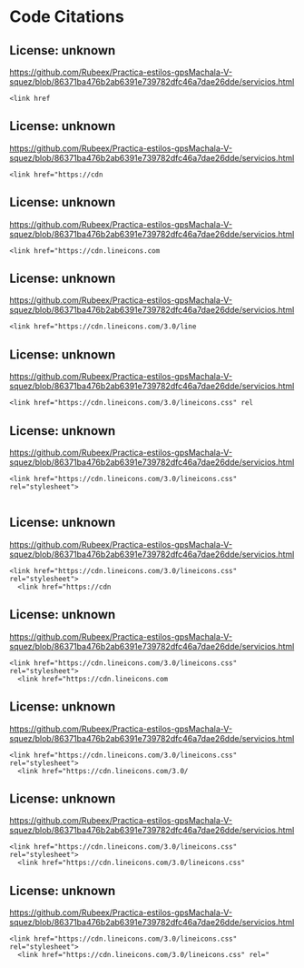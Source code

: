 # Code Citations

## License: unknown
https://github.com/Rubeex/Practica-estilos-gpsMachala-V-squez/blob/86371ba476b2ab6391e739782dfc46a7dae26dde/servicios.html

```
<link href
```


## License: unknown
https://github.com/Rubeex/Practica-estilos-gpsMachala-V-squez/blob/86371ba476b2ab6391e739782dfc46a7dae26dde/servicios.html

```
<link href="https://cdn
```


## License: unknown
https://github.com/Rubeex/Practica-estilos-gpsMachala-V-squez/blob/86371ba476b2ab6391e739782dfc46a7dae26dde/servicios.html

```
<link href="https://cdn.lineicons.com
```


## License: unknown
https://github.com/Rubeex/Practica-estilos-gpsMachala-V-squez/blob/86371ba476b2ab6391e739782dfc46a7dae26dde/servicios.html

```
<link href="https://cdn.lineicons.com/3.0/line
```


## License: unknown
https://github.com/Rubeex/Practica-estilos-gpsMachala-V-squez/blob/86371ba476b2ab6391e739782dfc46a7dae26dde/servicios.html

```
<link href="https://cdn.lineicons.com/3.0/lineicons.css" rel
```


## License: unknown
https://github.com/Rubeex/Practica-estilos-gpsMachala-V-squez/blob/86371ba476b2ab6391e739782dfc46a7dae26dde/servicios.html

```
<link href="https://cdn.lineicons.com/3.0/lineicons.css" rel="stylesheet">
  
```


## License: unknown
https://github.com/Rubeex/Practica-estilos-gpsMachala-V-squez/blob/86371ba476b2ab6391e739782dfc46a7dae26dde/servicios.html

```
<link href="https://cdn.lineicons.com/3.0/lineicons.css" rel="stylesheet">
  <link href="https://cdn
```


## License: unknown
https://github.com/Rubeex/Practica-estilos-gpsMachala-V-squez/blob/86371ba476b2ab6391e739782dfc46a7dae26dde/servicios.html

```
<link href="https://cdn.lineicons.com/3.0/lineicons.css" rel="stylesheet">
  <link href="https://cdn.lineicons.com
```


## License: unknown
https://github.com/Rubeex/Practica-estilos-gpsMachala-V-squez/blob/86371ba476b2ab6391e739782dfc46a7dae26dde/servicios.html

```
<link href="https://cdn.lineicons.com/3.0/lineicons.css" rel="stylesheet">
  <link href="https://cdn.lineicons.com/3.0/
```


## License: unknown
https://github.com/Rubeex/Practica-estilos-gpsMachala-V-squez/blob/86371ba476b2ab6391e739782dfc46a7dae26dde/servicios.html

```
<link href="https://cdn.lineicons.com/3.0/lineicons.css" rel="stylesheet">
  <link href="https://cdn.lineicons.com/3.0/lineicons.css"
```


## License: unknown
https://github.com/Rubeex/Practica-estilos-gpsMachala-V-squez/blob/86371ba476b2ab6391e739782dfc46a7dae26dde/servicios.html

```
<link href="https://cdn.lineicons.com/3.0/lineicons.css" rel="stylesheet">
  <link href="https://cdn.lineicons.com/3.0/lineicons.css" rel="
```

